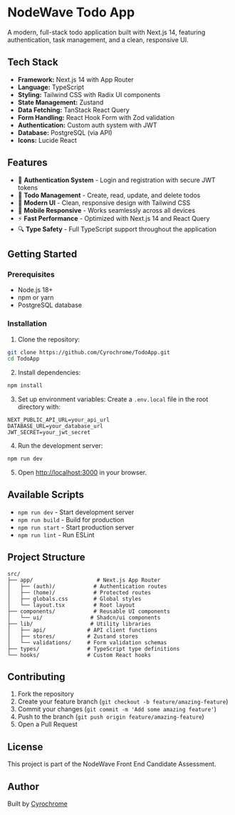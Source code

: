 # NodeWave Todo App

A modern, full-stack todo application built with Next.js 14, featuring authentication, task management, and a clean, responsive UI.

## Tech Stack

- **Framework:** Next.js 14 with App Router
- **Language:** TypeScript
- **Styling:** Tailwind CSS with Radix UI components
- **State Management:** Zustand
- **Data Fetching:** TanStack React Query
- **Form Handling:** React Hook Form with Zod validation
- **Authentication:** Custom auth system with JWT
- **Database:** PostgreSQL (via API)
- **Icons:** Lucide React

## Features

- 🔐 **Authentication System** - Login and registration with secure JWT tokens
- 📝 **Todo Management** - Create, read, update, and delete todos
- 🎨 **Modern UI** - Clean, responsive design with Tailwind CSS
- 📱 **Mobile Responsive** - Works seamlessly across all devices
- ⚡ **Fast Performance** - Optimized with Next.js 14 and React Query
- 🔍 **Type Safety** - Full TypeScript support throughout the application

## Getting Started

### Prerequisites

- Node.js 18+
- npm or yarn
- PostgreSQL database

### Installation

1. Clone the repository:
```bash
git clone https://github.com/Cyrochrome/TodoApp.git
cd TodoApp
```

2. Install dependencies:
```bash
npm install
```

3. Set up environment variables:
Create a `.env.local` file in the root directory with:
```env
NEXT_PUBLIC_API_URL=your_api_url
DATABASE_URL=your_database_url
JWT_SECRET=your_jwt_secret
```

4. Run the development server:
```bash
npm run dev
```

5. Open [http://localhost:3000](http://localhost:3000) in your browser.

## Available Scripts

- `npm run dev` - Start development server
- `npm run build` - Build for production
- `npm run start` - Start production server
- `npm run lint` - Run ESLint

## Project Structure

```
src/
├── app/                    # Next.js App Router
│   ├── (auth)/            # Authentication routes
│   ├── (home)/            # Protected routes
│   ├── globals.css        # Global styles
│   └── layout.tsx         # Root layout
├── components/            # Reusable UI components
│   └── ui/               # Shadcn/ui components
├── lib/                  # Utility libraries
│   ├── api/             # API client functions
│   ├── stores/          # Zustand stores
│   └── validations/     # Form validation schemas
├── types/               # TypeScript type definitions
└── hooks/               # Custom React hooks
```

## Contributing

1. Fork the repository
2. Create your feature branch (`git checkout -b feature/amazing-feature`)
3. Commit your changes (`git commit -m 'Add some amazing feature'`)
4. Push to the branch (`git push origin feature/amazing-feature`)
5. Open a Pull Request

## License

This project is part of the NodeWave Front End Candidate Assessment.

## Author

Built by [Cyrochrome](https://github.com/Cyrochrome)
